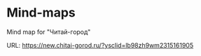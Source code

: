 # Mind-maps
Mind map for "Читай-город"

URL: https://new.chitai-gorod.ru/?ysclid=lb98zh9wm2315161905
